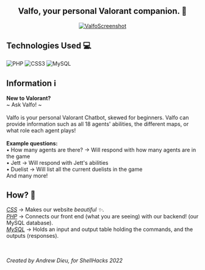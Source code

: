 <h2 align="center">
Valfo, your personal Valorant companion. 🤖
</h2> 


<p align="center">
  <a href="#" target="_blank" rel="noreferrer"><img src="https://i.imgur.com/yiCm4Ou.png" alt="ValfoScreenshot"></a>
</p>

## Technologies Used 💻
![PHP](https://img.shields.io/badge/php-%23777BB4.svg?style=for-the-badge&logo=php&logoColor=white) ![CSS3](https://img.shields.io/badge/css3-%231572B6.svg?style=for-the-badge&logo=css3&logoColor=white) ![MySQL](https://img.shields.io/badge/mysql-%2300f.svg?style=for-the-badge&logo=mysql&logoColor=white)

## Information ℹ️
**New to Valorant?** <br>
~ Ask Valfo! ~ <br> <br>
Valfo is your personal Valorant Chatbot, skewed for beginners. Valfo can provide information such as all 18 agents' abilities, the different maps, or what role each agent plays! <br> <br>
**Example questions: <br>**
• How many agents are there? → Will respond with how many agents are in the game <br>
• Jett → Will respond with Jett's abilities <br> 
• Duelist → Will list all the current duelists in the game <br>
And many more!

## How? 🤔
<ins>*CSS*</ins> → Makes our website *beautiful ✨*. <br>
<ins>*PHP*</ins> → Connects our front end (what you are seeing) with our backend! (our MySQL database). <br>
<ins>*MySQL*</ins> → Holds an input and output table holding the commands, and the outputs (responses). <br> <br> <br>

*Created by Andrew Dieu, for ShellHacks 2022*
